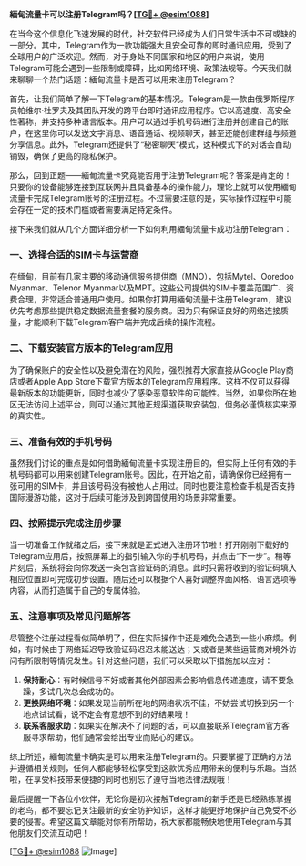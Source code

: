 **緬甸流量卡可以注册Telegram吗？[[TG💪+ @esim1088](https://t.me/s/esim1088)]**

在当今这个信息化飞速发展的时代，社交软件已经成为人们日常生活中不可或缺的一部分。其中，Telegram作为一款功能强大且安全可靠的即时通讯应用，受到了全球用户的广泛欢迎。然而，对于身处不同国家和地区的用户来说，使用Telegram可能会遇到一些限制或障碍，比如网络环境、政策法规等。今天我们就来聊聊一个热门话题：緬甸流量卡是否可以用来注册Telegram？

首先，让我们简单了解一下Telegram的基本情况。Telegram是一款由俄罗斯程序员帕维尔·杜罗夫及其团队开发的跨平台即时通讯应用程序。它以高速度、高安全性著称，并支持多种语言版本。用户可以通过手机号码进行注册并创建自己的账户，在这里你可以发送文字消息、语音通话、视频聊天，甚至还能创建群组与频道分享信息。此外，Telegram还提供了“秘密聊天”模式，这种模式下的对话会自动销毁，确保了更高的隐私保护。

那么，回到正题——緬甸流量卡究竟能否用于注册Telegram呢？答案是肯定的！只要你的设备能够连接到互联网并且具备基本的操作能力，理论上就可以使用緬甸流量卡完成Telegram账号的注册过程。不过需要注意的是，实际操作过程中可能会存在一定的技术门槛或者需要满足特定条件。

接下来我们就从几个方面详细分析一下如何利用緬甸流量卡成功注册Telegram：

### 一、选择合适的SIM卡与运营商

在缅甸，目前有几家主要的移动通信服务提供商（MNO），包括Mytel、Ooredoo Myanmar、Telenor Myanmar以及MPT。这些公司提供的SIM卡覆盖范围广、资费合理，非常适合普通用户使用。如果你打算用緬甸流量卡注册Telegram，建议优先考虑那些提供稳定数据流量套餐的服务商。因为只有保证良好的网络连接质量，才能顺利下载Telegram客户端并完成后续的操作流程。

### 二、下载安装官方版本的Telegram应用

为了确保账户的安全性以及避免潜在的风险，强烈推荐大家直接从Google Play商店或者Apple App Store下载官方版本的Telegram应用程序。这样不仅可以获得最新版本的功能更新，同时也减少了感染恶意软件的可能性。当然，如果你所在地区无法访问上述平台，则可以通过其他正规渠道获取安装包，但务必谨慎核实来源的真实性。

### 三、准备有效的手机号码

虽然我们讨论的重点是如何借助緬甸流量卡实现注册目的，但实际上任何有效的手机号码都可以用来创建Telegram账号。因此，在开始之前，请确保你已经拥有一张可用的SIM卡，并且该号码没有被他人占用过。同时也要注意检查手机是否支持国际漫游功能，这对于后续可能涉及到跨国使用的场景非常重要。

### 四、按照提示完成注册步骤

当一切准备工作就绪之后，接下来就是正式进入注册环节啦！打开刚刚下载好的Telegram应用后，按照屏幕上的指引输入你的手机号码，并点击“下一步”。稍等片刻后，系统将会向你发送一条包含验证码的消息。此时只需将收到的验证码填入相应位置即可完成初步设置。随后还可以根据个人喜好调整界面风格、语言选项等内容，从而打造属于自己的专属体验。

### 五、注意事项及常见问题解答

尽管整个注册过程看似简单明了，但在实际操作中还是难免会遇到一些小麻烦。例如，有时候由于网络延迟导致验证码迟迟未能送达；又或者是某些运营商对境外访问有所限制等情况发生。针对这些问题，我们可以采取以下措施加以应对：

1. **保持耐心**：有时候信号不好或者其他外部因素会影响信息传递速度，请不要急躁，多试几次总会成功的。
2. **更换网络环境**：如果发现当前所在地的网络状况不佳，不妨尝试切换到另一个地点试试看，说不定会有意想不到的好结果哦！
3. **联系客服求助**：如果实在解决不了问题的话，可以直接联系Telegram官方客服寻求帮助，他们通常会给出专业而贴心的建议。

综上所述，緬甸流量卡确实是可以用来注册Telegram的。只要掌握了正确的方法并遵循相关规则，任何人都能够轻松享受到这款优秀应用带来的便利与乐趣。当然啦，在享受科技带来便捷的同时也别忘了遵守当地法律法规哦！

最后提醒一下各位小伙伴，无论你是初次接触Telegram的新手还是已经熟练掌握的老鸟，都不要忘记关注最新的安全防护知识，这样才能更好地保护自己免受不必要的侵害。希望这篇文章能对你有所帮助，祝大家都能畅快地使用Telegram与其他朋友们交流互动吧！

[[TG💪+ @esim1088](https://t.me/s/esim1088) ![Image](https://i.postimg.cc/4NQfJmqS/Snipaste-2025-05-13-00-14-12.png)]